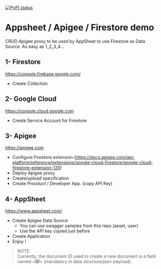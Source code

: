 [![PyPI status](https://img.shields.io/pypi/status/ansicolortags.svg)](https://pypi.python.org/pypi/ansicolortags/) 

# Appsheet / Apigee / Firestore demo

CRUD Apigee proxy to be used by AppSheet to use Firestore as Data Source.
As easy as 1_2_3_4...

## 1- Firestore

https://console.firebase.google.com/

- Create Collection

## 2- Google Cloud

https://console.cloud.google.com

- Create Service Account for Firestore

## 3- Apigee 

https://apigee.com

- Configure Firestore extension (https://docs.apigee.com/api-platform/reference/extensions/google-cloud-firestore/google-cloud-firestore-extension-120)
- Deploy Apigee proxy
- Create/upload specification
- Create Prooduct / Developer App. (copy API Key)

## 4- AppSheet 

https://www.appsheet.com/

- Create Apigee Data Source
    - You can use swagger samples from this repo (asset, user)
    - Use the API key copied just before
- Create Application
- Enjoy !


> NOTE:  
> Currently, the document ID used to create a new document is a field named >**ID**< (mandatory in data structure/json payload).

